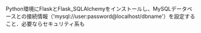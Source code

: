 Python環境にFlaskとFlask_SQLAlchemyをインストールし、MySQLデータベースとの接続情報（'mysql://user:password@localhost/dbname'）を設定すること．必要ならセキュリティ系も
